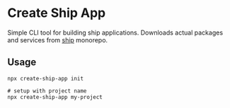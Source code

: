 # Create Ship App

Simple CLI tool for building ship applications. Downloads actual packages and services from [ship](https://github.com/paralect/ship) monorepo.


## Usage

```
npx create-ship-app init

# setup with project name
npx create-ship-app my-project
```
